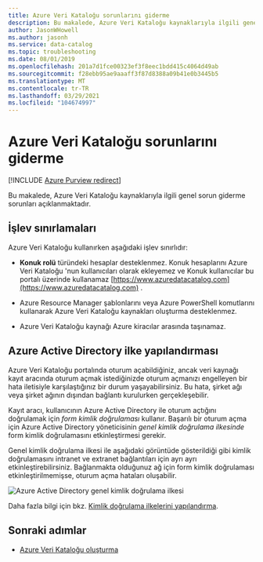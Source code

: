 ```yaml
---
title: Azure Veri Kataloğu sorunlarını giderme
description: Bu makalede, Azure Veri Kataloğu kaynaklarıyla ilgili genel sorun giderme sorunları açıklanmaktadır.
author: JasonWHowell
ms.author: jasonh
ms.service: data-catalog
ms.topic: troubleshooting
ms.date: 08/01/2019
ms.openlocfilehash: 201a7d1fce00323ef3f8eec1bdd415c4064d49ab
ms.sourcegitcommit: f28ebb95ae9aaaff3f87d8388a09b41e0b3445b5
ms.translationtype: MT
ms.contentlocale: tr-TR
ms.lasthandoff: 03/29/2021
ms.locfileid: "104674997"
---
```

# <a name="troubleshooting-azure-data-catalog"></a>Azure Veri Kataloğu sorunlarını giderme

[!INCLUDE [Azure Purview redirect](../../includes/data-catalog-use-purview.md)]

Bu makalede, Azure Veri Kataloğu kaynaklarıyla ilgili genel sorun giderme sorunları açıklanmaktadır. 

## <a name="functionality-limitations"></a>İşlev sınırlamaları

Azure Veri Kataloğu kullanırken aşağıdaki işlev sınırlıdır:

- **Konuk rolü** türündeki hesaplar desteklenmez. Konuk hesaplarını Azure Veri Kataloğu 'nun kullanıcıları olarak ekleyemez ve Konuk kullanıcılar bu portalı üzerinde kullanamaz [https://www.azuredatacatalog.com](https://www.azuredatacatalog.com) .

- Azure Resource Manager şablonlarını veya Azure PowerShell komutlarını kullanarak Azure Veri Kataloğu kaynakları oluşturma desteklenmez.

- Azure Veri Kataloğu kaynağı Azure kiracılar arasında taşınamaz.

## <a name="azure-active-directory-policy-configuration"></a>Azure Active Directory ilke yapılandırması

Azure Veri Kataloğu portalında oturum açabildiğiniz, ancak veri kaynağı kayıt aracında oturum açmak istediğinizde oturum açmanızı engelleyen bir hata iletisiyle karşılaştığınız bir durum yaşayabilirsiniz. Bu hata, şirket ağı veya şirket ağının dışından bağlantı kurulurken gerçekleşebilir.

Kayıt aracı, kullanıcının Azure Active Directory ile oturum açtığını doğrulamak için *form kimlik doğrulaması* kullanır. Başarılı bir oturum açma için Azure Active Directory yöneticisinin *genel kimlik doğrulama ilkesinde* form kimlik doğrulamasını etkinleştirmesi gerekir.

Genel kimlik doğrulama ilkesi ile aşağıdaki görüntüde gösterildiği gibi kimlik doğrulamasını intranet ve extranet bağlantıları için ayrı ayrı etkinleştirebilirsiniz. Bağlanmakta olduğunuz ağ için form kimlik doğrulaması etkinleştirilmemişse, oturum açma hataları oluşabilir.

 ![Azure Active Directory genel kimlik doğrulama ilkesi](./media/troubleshoot-policy-configuration/global-auth-policy.png)

Daha fazla bilgi için bkz. [Kimlik doğrulama ilkelerini yapılandırma](/previous-versions/windows/it-pro/windows-server-2012-R2-and-2012/dn486781(v=ws.11)).

## <a name="next-steps"></a>Sonraki adımlar

* [Azure Veri Kataloğu oluşturma](data-catalog-get-started.md)
